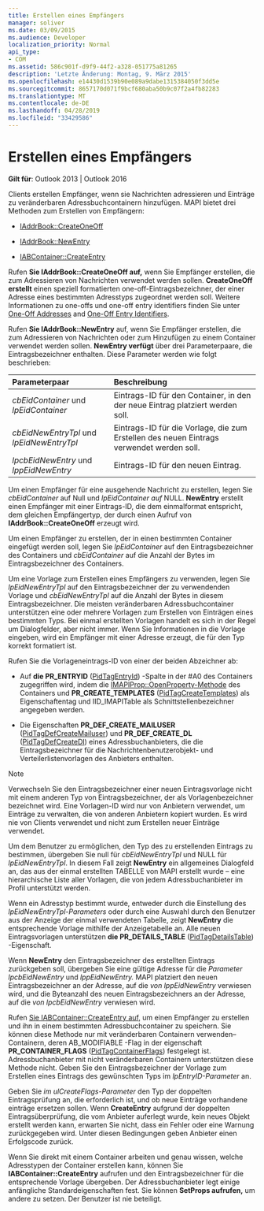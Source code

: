 ```yaml
---
title: Erstellen eines Empfängers
manager: soliver
ms.date: 03/09/2015
ms.audience: Developer
localization_priority: Normal
api_type:
- COM
ms.assetid: 586c901f-d9f9-44f2-a328-051775a81265
description: 'Letzte Änderung: Montag, 9. März 2015'
ms.openlocfilehash: e14430d1539b90e089a9dabe1315384050f3dd5e
ms.sourcegitcommit: 8657170d071f9bcf680aba50b9c07f2a4fb82283
ms.translationtype: MT
ms.contentlocale: de-DE
ms.lasthandoff: 04/28/2019
ms.locfileid: "33429586"
---
```

# <a name="creating-a-recipient"></a>Erstellen eines Empfängers

  
  
**Gilt für**: Outlook 2013 | Outlook 2016 
  
Clients erstellen Empfänger, wenn sie Nachrichten adressieren und Einträge zu veränderbaren Adressbuchcontainern hinzufügen. MAPI bietet drei Methoden zum Erstellen von Empfängern:
  
- [IAddrBook::CreateOneOff](iaddrbook-createoneoff.md)
    
- [IAddrBook::NewEntry](iaddrbook-newentry.md)
    
- [IABContainer::CreateEntry](iabcontainer-createentry.md)
    
Rufen **Sie IAddrBook::CreateOneOff auf,** wenn Sie Empfänger erstellen, die zum Adressieren von Nachrichten verwendet werden sollen. **CreateOneOff erstellt** einen speziell formatierten one-off-Eintragsbezeichner, der einer Adresse eines bestimmten Adresstyps zugeordnet werden soll. Weitere Informationen zu one-offs und one-off entry identifiers finden Sie unter [One-Off Addresses](one-off-addresses.md) and [One-Off Entry Identifiers](one-off-entry-identifiers.md).
  
Rufen **Sie IAddrBook::NewEntry** auf, wenn Sie Empfänger erstellen, die zum Adressieren von Nachrichten oder zum Hinzufügen zu einem Container verwendet werden sollen. **NewEntry verfügt** über drei Parameterpaare, die Eintragsbezeichner enthalten. Diese Parameter werden wie folgt beschrieben: 
  
|**Parameterpaar**|**Beschreibung**|
|:-----|:-----|
| _cbEidContainer_ und  _lpEidContainer_ <br/> |Eintrags-ID für den Container, in den der neue Eintrag platziert werden soll.  <br/> |
| _cbEidNewEntryTpl_ und  _lpEidNewEntryTpl_ <br/> |Eintrags-ID für die Vorlage, die zum Erstellen des neuen Eintrags verwendet werden soll.  <br/> |
| _lpcbEidNewEntry_ und  _lppEidNewEntry_ <br/> |Eintrags-ID für den neuen Eintrag.  <br/> |
   
Um einen Empfänger für eine ausgehende Nachricht zu erstellen, legen Sie  _cbEidContainer_ auf Null und  _lpEidContainer auf_ NULL. **NewEntry** erstellt einen Empfänger mit einer Eintrags-ID, die dem einmalformat entspricht, dem gleichen Empfängertyp, der durch einen Aufruf von **IAddrBook::CreateOneOff** erzeugt wird. 
  
Um einen Empfänger zu erstellen, der in einen bestimmten Container eingefügt werden soll, legen Sie  _lpEidContainer_ auf den Eintragsbezeichner des Containers und  _cbEidContainer_ auf die Anzahl der Bytes im Eintragsbezeichner des Containers. 
  
Um eine Vorlage zum Erstellen eines Empfängers zu verwenden, legen Sie  _lpEidNewEntryTpl_ auf den Eintragsbezeichner der zu verwendenden Vorlage und  _cbEidNewEntryTpl_ auf die Anzahl der Bytes in diesem Eintragsbezeichner. Die meisten veränderbaren Adressbuchcontainer unterstützen eine oder mehrere Vorlagen zum Erstellen von Einträgen eines bestimmten Typs. Bei einmal erstellten Vorlagen handelt es sich in der Regel um Dialogfelder, aber nicht immer. Wenn Sie Informationen in die Vorlage eingeben, wird ein Empfänger mit einer Adresse erzeugt, die für den Typ korrekt formatiert ist. 
  
Rufen Sie die Vorlageneintrags-ID von einer der beiden Abzeichner ab:
  
- Auf **die PR_ENTRYID** ([PidTagEntryId](pidtagentryid-canonical-property.md)) -Spalte in der #A0 des Containers zugegriffen wird, indem die [IMAPIProp::OpenProperty-Methode](imapiprop-openproperty.md) des Containers und **PR_CREATE_TEMPLATES** ([PidTagCreateTemplates](pidtagcreatetemplates-canonical-property.md)) als Eigenschaftentag und IID_IMAPITable als Schnittstellenbezeichner angegeben werden. 
    
- Die Eigenschaften **PR_DEF_CREATE_MAILUSER** ([PidTagDefCreateMailuser](pidtagdefcreatemailuser-canonical-property.md)) und **PR_DEF_CREATE_DL** ([PidTagDefCreateDl](pidtagdefcreatedl-canonical-property.md)) eines Adressbuchanbieters, die die Eintragsbezeichner für die Nachrichtenbenutzerobjekt- und Verteilerlistenvorlagen des Anbieters enthalten. 
    
> [!NOTE]
> Verwechseln Sie den Eintragsbezeichner einer neuen Eintragsvorlage nicht mit einem anderen Typ von Eintragsbezeichner, der als Vorlagenbezeichner bezeichnet wird. Eine Vorlagen-ID wird nur von Anbietern verwendet, um Einträge zu verwalten, die von anderen Anbietern kopiert wurden. Es wird nie von Clients verwendet und nicht zum Erstellen neuer Einträge verwendet. 
  
Um dem Benutzer zu ermöglichen, den Typ des zu erstellenden Eintrags zu bestimmen, übergeben Sie null für  _cbEidNewEntryTpl_ und NULL für  _lpEidNewEntryTpl_. In diesem Fall zeigt **NewEntry** ein allgemeines Dialogfeld an, das aus der einmal erstellten TABELLE von MAPI erstellt wurde – eine hierarchische Liste aller Vorlagen, die von jedem Adressbuchanbieter im Profil unterstützt werden. 
  
Wenn ein Adresstyp bestimmt wurde, entweder durch die Einstellung des  _lpEidNewEntryTpl-Parameters_ oder durch eine Auswahl durch den Benutzer aus der Anzeige der einmal verwendeten Tabelle, zeigt **NewEntry** die entsprechende Vorlage mithilfe der Anzeigetabelle an. Alle neuen Eintragsvorlagen unterstützen **die PR_DETAILS_TABLE** ([PidTagDetailsTable](pidtagdetailstable-canonical-property.md)) -Eigenschaft. 
  
Wenn **NewEntry** den Eintragsbezeichner des erstellten Eintrags zurückgeben soll, übergeben Sie eine gültige Adresse für die _Parameter lpcbEidNewEntry_ und _lppEidNewEntry._ MAPI platziert den neuen Eintragsbezeichner an der Adresse, auf die  _von lppEidNewEntry_ verwiesen wird, und die Byteanzahl des neuen Eintragsbezeichners an der Adresse, auf die  _von lpcbEidNewEntry_ verwiesen wird.
  
Rufen [Sie IABContainer::CreateEntry auf,](iabcontainer-createentry.md) um einen Empfänger zu erstellen und ihn in einem bestimmten Adressbuchcontainer zu speichern. Sie können diese Methode nur mit veränderbaren Containern verwenden– Containern, deren AB_MODIFIABLE -Flag in der eigenschaft **PR_CONTAINER_FLAGS** ([PidTagContainerFlags](pidtagcontainerflags-canonical-property.md)) festgelegt ist. Adressbuchanbieter mit nicht veränderbaren Containern unterstützen diese Methode nicht. Geben Sie den Eintragsbezeichner der Vorlage zum Erstellen eines Eintrags des gewünschten Typs im  _lpEntryID-Parameter_ an. 
  
Geben Sie  _im ulCreateFlags-Parameter_ den Typ der doppelten Eintragsprüfung an, die erforderlich ist, und ob neue Einträge vorhandene einträge ersetzen sollen. Wenn **CreateEntry** aufgrund der doppelten Eintragsüberprüfung, die vom Anbieter auferlegt wurde, kein neues Objekt erstellt werden kann, erwarten Sie nicht, dass ein Fehler oder eine Warnung zurückgegeben wird. Unter diesen Bedingungen geben Anbieter einen Erfolgscode zurück. 
  
Wenn Sie direkt mit einem Container arbeiten und genau wissen, welche Adresstypen der Container erstellen kann, können Sie **IABContainer::CreateEntry** aufrufen und den Eintragsbezeichner für die entsprechende Vorlage übergeben. Der Adressbuchanbieter legt einige anfängliche Standardeigenschaften fest. Sie können **SetProps aufrufen,** um andere zu setzen. Der Benutzer ist nie beteiligt. 
  

